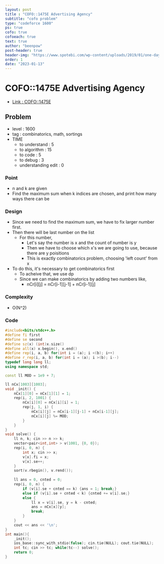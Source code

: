 ```yaml
---
layout: post
title : "COFO::1475E Advertising Agency"
subtitle: "cofo problem"
type: "codeforce 1600"
ps: true
cofo: true
cofoeach: true
text: true
author: "beenpow"
post-header: true
header-img: "https://www.spotebi.com/wp-content/uploads/2019/01/one-day-day-one-workout-motivation-spotebi.jpg"
order: 1
date: "2023-01-13"
---
```

# COFO::1475E Advertising Agency
- [Link : COFO::1475E](https://codeforces.com/problemset/problem/1475/E)


## Problem 

- level : 1600
- tag : combinatorics, math, sortings
- TIME
  - to understand    : 5
  - to algorithm     : 15
  - to code          : 5
  - to debug         : 3
  - understanding edit : 0 

### Point
- n and k are given
- Find the maximum sum when k indices are chosen, and print how many ways there can be

### Design
- Since we need to find the maximum sum, we have to fix larger number first.
- Then there will be last number on the list
  - For this number,
    - Let's say the number is x and the count of number is y
    - Then we have to choose which x's we are going to use, because there are y poisitions
    - This is exactly combinatorics problem, choosing 'left count' from x
- To do this, it's necessary to get combinatorics first
  - To acheive that, we use dp
  - Since we can make combinatorics by adding two numbers like,
    - nCr[i][j] = nCr[i-1][j-1] + nCr[i-1][j]

### Complexity
- O(N^2)

### Code

```cpp
#include<bits/stdc++.h>
#define fi first
#define se second
#define sz(x) (int)x.size()
#define all(x) x.begin(), x.end()
#define rep(i, a, b) for(int i = (a); i <(b); i++)
#define r_rep(i, a, b) for(int i = (a); i >(b); i--)
typedef long long ll;
using namespace std;

const ll MOD = 1e9 + 7;

ll nCx[1003][1003];
void _init() {
    nCx[1][0] = nCx[1][1] = 1;
    rep(i, 2, 1001) {
        nCx[i][0] = nCx[i][i] = 1;
        rep(j, 1, i) {
            nCx[i][j] = nCx[i-1][j-1] + nCx[i-1][j];
            nCx[i][j] %= MOD;
        }
    }
}
void solve() {
    ll n, k; cin >> n >> k;
    vector<pair<int,int> > v(1001, {0, 0});
    rep(i, 0, n) {
        int x; cin >> x;
        v[x].fi = x;
        v[x].se++;
    }
    sort(v.rbegin(), v.rend());
    
    ll ans = 0, cnted = 0;
    rep(i, 0, n) {
        if (v[i].se + cnted == k) {ans = 1; break;}
        else if (v[i].se + cnted < k) {cnted += v[i].se;}
        else {
            ll x = v[i].se, y = k - cnted;
            ans = nCx[x][y];
            break;
        }
    }
    cout << ans << '\n';
}
int main(){
    _init();
    ios_base::sync_with_stdio(false); cin.tie(NULL); cout.tie(NULL);
    int tc; cin >> tc; while(tc--) solve();
    return 0;
}
```

